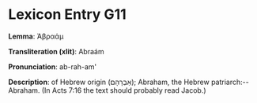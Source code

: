 # Lexicon Entry G11

**Lemma**: Ἀβραάμ

**Transliteration (xlit)**: Abraám

**Pronunciation**: ab-rah-am'

**Description**:
of Hebrew origin (אַבְרָהָם); Abraham, the Hebrew patriarch:--Abraham. (In Acts 7:16 the text should probably read Jacob.)
